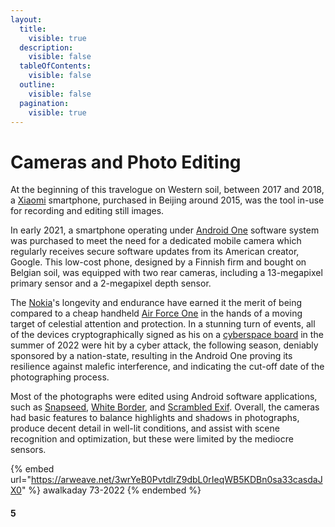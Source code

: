 ```yaml
---
layout:
  title:
    visible: true
  description:
    visible: false
  tableOfContents:
    visible: false
  outline:
    visible: false
  pagination:
    visible: true
---
```


# Cameras and Photo Editing

At the beginning of this travelogue on Western soil, between 2017 and 2018, a [Xiaomi](https://www.mi.com/global/about/) smartphone, purchased in Beijing around 2015, was the tool in-use for recording and editing still images.

In early 2021, a smartphone operating under [Android One](https://www.android.com/one/) software system was purchased to meet the need for a dedicated mobile camera which regularly receives secure software updates from its American creator, Google. This low-cost phone, designed by a Finnish firm and bought on Belgian soil, was equipped with two rear cameras, including a 13-megapixel primary sensor and a 2-megapixel depth sensor.

The [Nokia](https://www.hmd.com/en\_int/nokia-2-3)'s longevity and endurance have earned it the merit of being compared to a cheap handheld [Air Force One](https://en.m.wikipedia.org/wiki/Air\_Force\_One\_\(disambiguation\)) in the hands of a moving target of celestial attention and protection. In a stunning turn of events, all of the devices cryptographically signed as his on a [cyberspace board](https://keybase.io/daqhris/devices) in the summer of 2022 were hit by a cyber attack, the following season, deniably sponsored by a nation-state, resulting in the Android One proving its resilience against malefic interference, and indicating the cut-off date of the photographing process.

Most of the photographs were edited using Android software applications, such as [Snapseed](https://play.google.com/store/apps/details?id=com.niksoftware.snapseed), [White Border](https://play.google.com/store/apps/details?id=com.vector123.whiteborder), and [Scrambled Exif](https://play.google.com/store/apps/details?id=com.jarsilio.android.scrambledeggsif). Overall, the cameras had basic features to balance highlights and shadows in photographs, produce decent detail in well-lit conditions, and assist with scene recognition and optimization, but these were limited by the mediocre sensors.



{% embed url="https://arweave.net/3wrYeB0PvtdlrZ9dbL0rIeqWB5KDBn0sa33casdaJX0" %}
awalkaday 73-2022
{% endembed %}

#### 5
